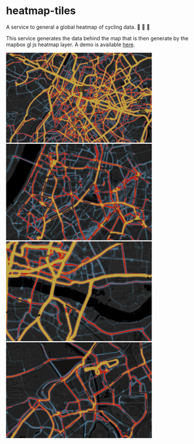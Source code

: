 # heatmap-tiles

A service to general a global heatmap of cycling data.  :bicyclist: :bicyclist: :bicyclist:

This service generates the data behind the map that is then generate by the mapbox gl js heatmap layer. A demo is available [here](https://bikedataproject.github.io/heatmap-experiment/).

<img src="https://github.com/bikedataproject/heatmap-tiles/raw/master/docs/screenshot1.png" width="400"/><img src="https://github.com/bikedataproject/heatmap-tiles/raw/master/docs/screenshot2.png" width="400"/><img src="https://github.com/bikedataproject/heatmap-tiles/raw/master/docs/screenshot3.png" width="400"/><img src="https://github.com/bikedataproject/heatmap-tiles/raw/master/docs/screenshot4.png" width="400"/>


